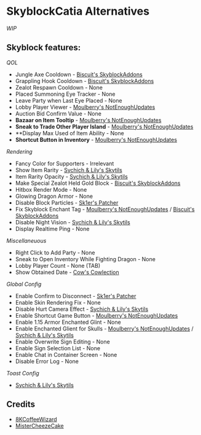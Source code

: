 # SkyblockCatia Alternatives

*WIP*

## Skyblock features:

*QOL*

- Jungle Axe Cooldown - [Biscuit's SkyblockAddons](https://biscuit.codes/mods/skyblockaddons/downloadversion/?v=latest)
- Grappling Hook Cooldown - [Biscuit's SkyblockAddons](https://biscuit.codes/mods/skyblockaddons/downloadversion/?v=latest)
- Zealot Respawn Cooldown - None
- Placed Summoning Eye Tracker - None
- Leave Party when Last Eye Placed - None
- Lobby Player Viewer - [Moulberry's NotEnoughUpdates](https://github.com/Moulberry/NotEnoughUpdates)
- Auction Bid Confirm Value - None
- **Bazaar on Item Tooltip** - [Moulberry's NotEnoughUpdates](https://github.com/Moulberry/NotEnoughUpdates)
- **Sneak to Trade Other Player Island** - [Moulberry's NotEnoughUpdates](https://github.com/Moulberry/NotEnoughUpdates)
- **Display Max Used of Item Ability - None
- **Shortcut Button in Inventory** - [Moulberry's NotEnoughUpdates](https://github.com/Moulberry/NotEnoughUpdates)

*Rendering*

- Fancy Color for Supporters - Irrelevant
- Show Item Rarity - [Sychich & Lily's Skytils](https://github.com/Skytils/SkytilsMod/releases)
- Item Rarity Opacity - [Sychich & Lily's Skytils](https://github.com/Skytils/SkytilsMod/releases)
- Make Special Zealot Held Gold Block - [Biscuit's SkyblockAddons](https://biscuit.codes/mods/skyblockaddons/downloadversion/?v=latest)
- Hitbox Render Mode - None
- Glowing Dragon Armor - None
- Disable Block Particles - [Sk1er's Patcher](https://sk1er.club/mods/patcher)
- Fix Skyblock Enchant Tag - [Moulberry's NotEnoughUpdates](https://github.com/Moulberry/NotEnoughUpdates) / [Biscuit's SkyblockAddons](https://biscuit.codes/mods/skyblockaddons/downloadversion/?v=latest)
- Disable Night Vision - [Sychich & Lily's Skytils](https://github.com/Skytils/SkytilsMod/releases)
- Display Realtime Ping - None

*Miscellaneuous*

- Right Click to Add Party - None
- Sneak to Open Inventory While Fighting Dragon - None
- Lobby Player Count - None (TAB)
- Show Obtained Date - [Cow's Cowlection](https://github.com/cow-mc/Cowlection/releases)

*Global Config*

- Enable Confirm to Disconnect - [Sk1er's Patcher](https://sk1er.club/mods/patcher)
- Enable Skin Rendering Fix - None
- Disable Hurt Camera Effect - [Sychich & Lily's Skytils](https://github.com/Skytils/SkytilsMod/releases)
- Enable Shortcut Game Button - [Moulberry's NotEnoughUpdates](https://github.com/Moulberry/NotEnoughUpdates)
- Enable 1.15 Armor Enchanted Glint - None
- Enable Enchanted Glient for Skulls - [Moulberry's NotEnoughUpdates](https://github.com/Moulberry/NotEnoughUpdates) / [Sychich & Lily's Skytils](https://github.com/Skytils/SkytilsMod/releases)
- Enable Overwrite Sign Editing - None
- Enable Sign Selection List - None
- Enable Chat in Container Screen - None
- Disable Error Log - None

*Toast Config*
- [Sychich & Lily's Skytils](https://github.com/Skytils/SkytilsMod/releases)

## Credits

- [8KCoffeeWizard](https://github.com/8KCoffeeWizard)
- [MisterCheezeCake](https://github.com/MisterCheezeCake)

